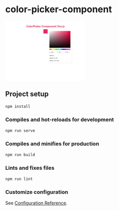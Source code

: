 # color-picker-component

<img src="https://github.com/Dania99dev/color-picker-component/blob/main/demo/ColorPicker.png" width="50%" align="center">

## Project setup

```Bash
npm install
```

### Compiles and hot-reloads for development

```Bash
npm run serve
```

### Compiles and minifies for production

```Bash
npm run build
```

### Lints and fixes files

```Bash
npm run lint
```

### Customize configuration

See [Configuration Reference](https://cli.vuejs.org/config/).
